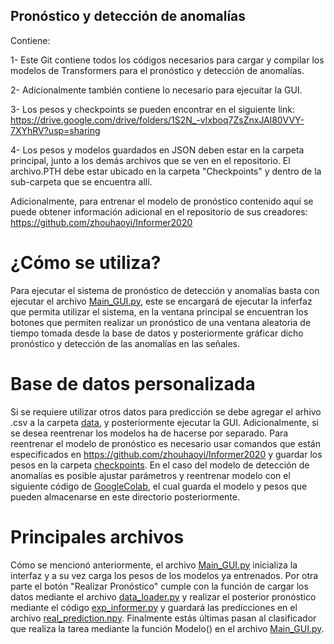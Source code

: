## Pronóstico y detección de anomalías

Contiene:

1- Este Git contiene todos los códigos necesarios para cargar y compilar los modelos de Transformers para el pronóstico y detección de anomalías. 

2- Adicionalmente también contiene lo necesario para ejecuitar la GUI.

3- Los pesos y checkpoints se pueden encontrar en el siguiente link: https://drive.google.com/drive/folders/1S2N_-vIxboq7ZsZnxJAl80VVY-7XYhRV?usp=sharing

4- Los pesos y modelos guardados en JSON deben estar en la carpeta principal, junto a los demás archivos que se ven en el repositorio. El archivo.PTH debe estar ubicado      en la carpeta "Checkpoints" y dentro de la sub-carpeta que se encuentra allí.

Adicionalmente, para entrenar el modelo de pronóstico contenido aquí se puede obtener información adicional en el repositorio de sus creadores: https://github.com/zhouhaoyi/Informer2020

# ¿Cómo se utiliza?

Para ejecutar el sistema de pronóstico de detección y anomalías basta con ejecutar el archivo [Main_GUI.py](/Main_GUi.py), este se encargará de ejecutar la inferfaz que permita utilizar el sistema, en la ventana principal se encuentran los botones que permiten realizar un pronóstico de una ventana aleatoria de tiempo tomada desde la base de datos y posteriormente gráficar dicho pronóstico y detección de las anomalías en las señales.

# Base de datos personalizada

Si se requiere utilizar otros datos para predicción se debe agregar el arhivo .csv a la carpeta [data](/data/ETT/), y posteriormente ejecutar la GUI. Adicionalmente, si se desea reentrenar los modelos ha de hacerse por separado. Para reentrenar el modelo de pronóstico es necesario usar comandos que están especificados en https://github.com/zhouhaoyi/Informer2020 y guardar los pesos en la carpeta [checkpoints](/checkpoints/informer_custom_ftM_sl96_ll48_pl24_dm512_nh8_el2_dl1_df2048_atprob_fc5_ebtimeF_dtTrue_mxTrue_test_0/). En el caso del modelo de detección de anomalías es posible ajustar parámetros y reentrenar modelo con el siguiente código de [GoogleColab](https://colab.research.google.com/drive/1Yini-tKGZ8_x9QohfvgElqLnFvwfBAqN?authuser=1), el cual guarda el modelo y pesos que pueden almacenarse en este directorio posteriormente.

# Principales archivos

Cómo se mencionó anteriormente, el archivo [Main_GUI.py](/Main_GUi.py) inicializa la interfaz y a su vez carga los pesos de los modelos ya entrenados. Por otra parte el botón "Realizar Pronóstico" cumple con la función de cargar los datos mediante el archivo [data_loader.py](/data/data_loader.py) y realizar el posterior pronóstico mediante el código [exp_informer.py](/exp/exp_informer.py) y guardará las predicciones en el archivo [real_prediction.npy](/results/informer_custom_ftM_sl96_ll48_pl24_dm512_nh8_el2_dl1_df2048_atprob_fc5_ebtimeF_dtTrue_mxTrue_test_0/real_prediction.npy). Finalmente estás últimas pasan al clasificador que realiza la tarea mediante la función Modelo() en el archivo [Main_GUI.py](/Main_GUi.py).

